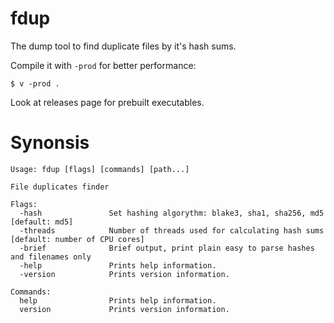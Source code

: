 # fdup

The dump tool to find duplicate files by it's hash sums.

Compile it with `-prod` for better performance:

```console
$ v -prod .
```

Look at releases page for prebuilt executables.

# Synonsis

```
Usage: fdup [flags] [commands] [path...]

File duplicates finder

Flags:
  -hash               Set hashing algorythm: blake3, sha1, sha256, md5 [default: md5]
  -threads            Number of threads used for calculating hash sums [default: number of CPU cores]
  -brief              Brief output, print plain easy to parse hashes and filenames only
  -help               Prints help information.
  -version            Prints version information.

Commands:
  help                Prints help information.
  version             Prints version information.
```
